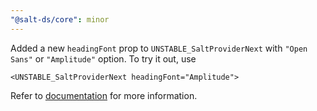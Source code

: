 ```yaml
---
"@salt-ds/core": minor
---
```


Added a new `headingFont` prop to `UNSTABLE_SaltProviderNext` with `"Open Sans"` or `"Amplitude"` option. To try it out, use

```
<UNSTABLE_SaltProviderNext headingFont="Amplitude">
```

Refer to [documentation](https://storybook.saltdesignsystem.com/?path=/docs/experimental-theme-next--docs) for more information.
